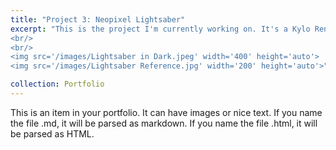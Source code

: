 ```yaml
---
title: "Project 3: Neopixel Lightsaber"
excerpt: "This is the project I'm currently working on. It's a Kylo Ren-style Lightsaber with LED strips in the blade. It is easily my favorite project I've built so far, but also the hardest project yet. This is the second time I'm attempting this project because I just followed a tutorial the first time I built it. It didn't look anything like a lightsaber, so I decided to redeem myself by creating it from the ground up and learning about how they work to build it. Although it isn't finished, it is turning out amazing so far.
<br/>
<br/>
<img src='/images/Lightsaber in Dark.jpeg' width='400' height='auto'>
<img src='/images/Lightsaber Reference.jpg' width='200' height='auto'>"

collection: Portfolio
---
```


This is an item in your portfolio. It can have images or nice text. If you name the file .md, it will be parsed as markdown. If you name the file .html, it will be parsed as HTML. 
